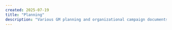 ```yaml
---
created: 2025-07-19
title: "Planning"
description: "Various GM planning and organizational campaign documents."
---
```



<!-- Hugo will automatically list all pages in this section below this content -->
